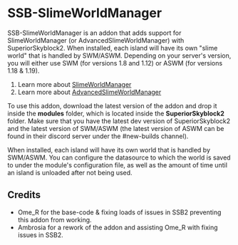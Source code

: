 # SSB-SlimeWorldManager
SSB-SlimeWorldManager is an addon that adds support for SlimeWorldManager (or AdvancedSlimeWorldManager) with SuperiorSkyblock2.
When installed, each island will have its own "slime world" that is handled by SWM/ASWM. Depending on your server's version, you
will either use SWM (for versions 1.8 and 1.12) or ASWM (for versions 1.18 & 1.19).

1. Learn more about [SlimeWorldManager](https://www.spigotmc.org/resources/slimeworldmanager.69974/)
2. Learn more about [AdvancedSlimeWorldManager](https://www.spigotmc.org/resources/advanced-slimeworldmanager.87209/)

To use this addon, download the latest version of the addon and drop it inside the **modules** folder, which is located inside the **SuperiorSkyblock2**
folder. Make sure that you have the latest dev version of SuperiorSkyblock2 and the latest version of SWM/ASWM (the latest version of ASWM
can be found in their discord server under the #new-builds channel).

When installed, each island will have its own world that is handled by SWM/ASWM. You can configure the datasource to which the world is saved
to under the module's configuration file, as well as the amount of time until an island is unloaded after not being used.

## Credits

- Ome_R for the base-code & fixing loads of issues in SSB2 preventing this addon from working.
- Ambrosia for a rework of the addon and assisting Ome_R with fixing issues in SSB2.